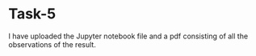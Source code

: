 # Task-5
I have uploaded the Jupyter notebook file and a pdf consisting of all the observations of the result. 
